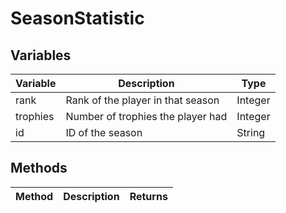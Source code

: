 # SeasonStatistic

## Variables
| Variable | Description | Type |
|----------|-------------|------|
| rank | Rank of the player in that season | Integer |
| trophies | Number of trophies the player had | Integer |
| id | ID of the season | String |

## Methods
| Method | Description | Returns |
|--------|-------------|---------|